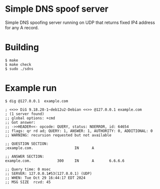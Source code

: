 # Simple DNS spoof server

Simple DNS spoofing server running on UDP that returns fixed IP4 address for any A record.

# Building

    $ make
    $ make check
    $ sudo ./sdns


# Example run
	$ dig @127.0.0.1  example.com

	; <<>> DiG 9.18.28-1~deb12u2-Debian <<>> @127.0.0.1 example.com
	; (1 server found)
	;; global options: +cmd
	;; Got answer:
	;; ->>HEADER<<- opcode: QUERY, status: NOERROR, id: 64654
	;; flags: qr rd ad; QUERY: 1, ANSWER: 1, AUTHORITY: 0, ADDITIONAL: 0
	;; WARNING: recursion requested but not available

	;; QUESTION SECTION:
	;example.com.                   IN      A

	;; ANSWER SECTION:
	example.com.            300     IN      A       6.6.6.6

	;; Query time: 0 msec
	;; SERVER: 127.0.0.1#53(127.0.0.1) (UDP)
	;; WHEN: Tue Oct 29 16:44:17 EDT 2024
	;; MSG SIZE  rcvd: 45


